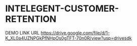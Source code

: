 # INTELEGENT-CUSTOMER-RETENTION
DEMO LINK URL
https://drive.google.com/file/d/1-K_XL0a4UZNPGkPfNHpOs0gTFT-70n0R/view?usp=drivesdk
